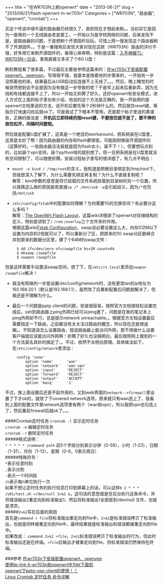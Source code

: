 +++
title = "在WR703N上刷openwrt"
date = "2013-06-21"
slug = "2013/06/21/flash-openwrt-in-wr703n"
Categories = ["WR703N", "路由器", "openwrt", "crontab"]
+++

买这个传说中很牛逼的路由器已经很久了，直到现在才想起来刷。。当初买它是因为一直用的一个无线路由老是罢工，一开始以为是学校网络的问题，后来发现不是，是路由器的问题，于是想刷个开源固件玩玩，可惜上网一搜发现这个路由器刷不了开源固件。。于是一番搜索后发现大家对现在这款（WR703N）路由的评价不错，好多用它来刷开源固件的，看得心痒痒啊，特别是这篇：[入手神器TL-WR703N一日谈](http://zihua.li/2012/03/about-tl-wr703n/)，害我直接又多买了个8G U盘！

刷机教程看了很多篇，不过最后主要是参照这篇来的：[在wr703n下安装配置openwrt、openvpn](http://www.imtxc.com/blog/2013/02/24/install-and-configure-openwrt-on-wr703n/)，写得很不错，我基本是按着他的步骤来的，一开始有一步没照着他的来，结果最后从USB启动后连接不上无线了。。。然后，晚上睡觉的时候突然想到会不会是因为没有做这一步导致的呢？于是早上起来后重新弄，因为无线和有线都连接不上了，所以一开始又折腾了好久，还好openwrt有安全模式，进入方式在上面的帖子里也有介绍，他说的这个方法是正确的，我一开始用的是openwrt文档里说的方法，说开机后要先等个2秒钟什么的，然后按住reset键，等指示灯快速闪烁后就ok了。可是我试了下根本不管用，还是那个帖子里说的靠谱些，正确的做法是：**开机后立即持续的按reset键，不要按住就不放了，要不停的按住松开，间隔时间要短。**    

然后就是配置U盘扩展了，这真是一个绝佳的workaround，把系统装在U盘里，这真是太妙了啊！因为路由器的内存和flash都很低，可能刚刚够装开源固件的（这算好的，一些路由器没法装就是因为flash太小，装不下！），但要想玩点别的，比如装个vpn支持，装个python啥的就别想了。但一旦把系统装在U盘里就没有空间限制了，可以随便折腾。安装过程帖子里写的很详细了，有几点不明白：   


- `mount -o bind / /tmp/root`的含义，我知道是把根目录绑定到/tmp/root下，但我想深入了解下，为什么需要先绑定再复制？为什么不直接复制呢？   
解答：bind参数的意思是将已挂载的文件系统挂载到目录树的另一个位置，所以我猜这么做的原因是若直接`cp /* /mnt/usb -a`会引起歧义，因为`/*`也包括`/mnt/usb`
- `/etc/config/fstab`中的配置如何理解？为何需要1G的交换空间？有必要分这么多吗？   
解答：[The OpenWrt Flash Layout](http://wiki.openwrt.org/doc/techref/flash.layout)，这篇wiki详细讲了openwrt对存储结构的定义，特别是讲到了`/` `/rom` `/overlay`三个文件夹的作用。   
根据这篇wiki[Fstab Configuration](http://wiki.openwrt.org/doc/uci/fstab)，swap没必要设置这么大，内存512M以下设置为内存的2倍就可以了，所以重新分了区，把原来的1G swap分区删掉合并到原来的数据分区里，建了个64M的swap文件：    

		$ dd if=/dev/zero of=/swapfile bs=1M count=64
		$ mkswap /swapfile
		$ swapon /swapfile
但是这样需要手动激活swap空间，想了下，在`/etc/rc.local`里添加`swapon /swapfile`解决！
- 我没有照做的一步是设置/etc/config/network时，没有更改lan的ip地址为192.168.20.1（默认是192.168.1.1），虽然改了后重新配置后问题就解决了，但我还是不理解为什么。

- 最后一个问题是pptp client的问题，安装很容易，按照官方文档很轻松设置完成后，ssh到路由器上ping外网已经可以ping通了，问题是在我的笔记本上ping外网却不行，总是提示network unreachable。。根据官方文档设置最后需要指定一下路由，之前都没有太关注过路由的概念，所以现在还是很迷糊。。不知道该怎么设置路由，按说路由器上能访问外网，那不用做什么设置客户端就应该能访问外网啊！折腾了好久也没搞明白，最后按照网上搜到的一个方法莫名其妙的搞定了。。不过，依然不太明白原理。具体做法如下，在`/etc/config/network`里添加：      


		config 'zone'
			option 'name'      'wan'
			option 'network'   'wan vpn'
			option 'input'     'REJECT'
			option 'forward'   'REJECT'
			option 'output'    'ACCEPT'
			option 'masq'      '1' 

不过，按上面设置后还是不起作用的，又到web界面的`network-->firewall`里设置了下才ok的，就改了下covered network选项，原来就只有wan选上了，我看到上面的配置文件里network选项里有两个（wan和vpn），所以我把vpn也勾选上了，然后重启firewall后就ok了。。。


####Crontab定时任务
`crontab -l` 显示定时任务   
`crontab -e` 编辑定时任务   
`crontab -r` 删除定时任务   
#####格式说明：    
`* * * * * /command path`  前5个字段分别表示分钟（0-59），小时（1-23），日期（1-31），月份（1-12），星期（0-6，0表示周日）   
#####特殊符号：   
`*`表示任意时刻   
`,`表示分割   
`-`表示一个时间段   
`/n`表示每n单位执行一次   
如果不想让定时任务的执行信息打印到屏幕上的话，可以这样`0 2 * * * /u01/test.sh >/dev/null 2>&1 &`，这句话的意思就是在后台执行这条命令，并将错误输出2重定向到标准输出1，然后将标准输出1全部放到/dev/null 文件，也就是清空。    
#####`2>&1`写在后面的原因   
首先是`command > file`将标准输出重定向到file中，`2>&1`是标准错误拷贝了标准输出，也就是同样被重定向到file中，最终结果就是标准输出和错误都被重定向到file中。   
如果改成： `command 2>&1 >file`，`2>&1`标准错误拷贝了标准输出的行为，但此时标准输出还是在终端。`>file`后输出才被重定向到file，但标准错误仍然保持在终端。


###参考
[在wr703n下安装配置openwrt、openvpn](http://www.imtxc.com/blog/2013/02/24/install-and-configure-openwrt-on-wr703n/)   
[使用tp-link tl-wr703n和openwrt作为bt下载机](http://dev.bjtu.edu.cn/ideal/2013/04/14/use-openwrt-as-bt-downloader/)    
[openwrt下pptp-vpn client的使用！！](http://www.openwrt.org.cn/bbs/forum.php?mod=viewthread&tid=1480)   
[Linux Crontab 定时任务 命令详解 ](http://blog.csdn.net/tianlesoftware/article/details/5315039)   
